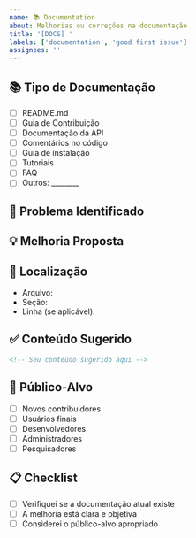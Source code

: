 ```yaml
---
name: 📚 Documentation
about: Melhorias ou correções na documentação
title: '[DOCS] '
labels: ['documentation', 'good first issue']
assignees: ''
---
```


## 📚 Tipo de Documentação
<!-- Marque o tipo de documentação -->
- [ ] README.md
- [ ] Guia de Contribuição
- [ ] Documentação da API
- [ ] Comentários no código
- [ ] Guia de instalação
- [ ] Tutoriais
- [ ] FAQ
- [ ] Outros: ________

## 🎯 Problema Identificado
<!-- Que problema na documentação atual você identificou? -->

## 💡 Melhoria Proposta
<!-- Como a documentação poderia ser melhorada? -->

## 📍 Localização
<!-- Onde está localizada a documentação que precisa ser alterada? -->
- Arquivo: 
- Seção: 
- Linha (se aplicável): 

## ✅ Conteúdo Sugerido
<!-- Se você tem sugestões específicas de texto, inclua aqui -->

```markdown
<!-- Seu conteúdo sugerido aqui -->
```

## 🎯 Público-Alvo
<!-- Para quem esta documentação seria útil? -->
- [ ] Novos contribuidores
- [ ] Usuários finais
- [ ] Desenvolvedores
- [ ] Administradores
- [ ] Pesquisadores

## 📋 Checklist
- [ ] Verifiquei se a documentação atual existe
- [ ] A melhoria está clara e objetiva
- [ ] Considerei o público-alvo apropriado
